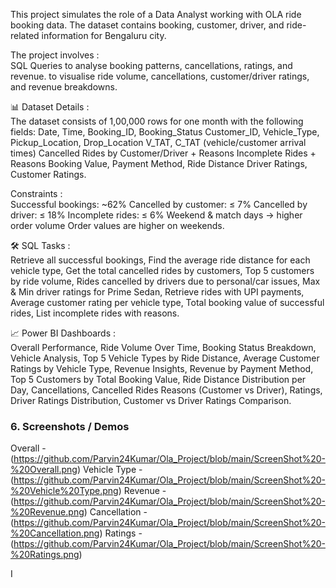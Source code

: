 This project simulates the role of a Data Analyst working with OLA ride booking data. The dataset contains booking, customer, driver, and ride-related information for Bengaluru city.

The project involves :        
SQL Queries to analyse booking patterns, cancellations, ratings, and revenue.
to visualise ride volume, cancellations, customer/driver ratings, and revenue breakdowns.

📊 Dataset Details :       
The dataset consists of 1,00,000 rows for one month with the following fields:
Date, Time, Booking_ID, Booking_Status
Customer_ID, Vehicle_Type, Pickup_Location, Drop_Location
V_TAT, C_TAT (vehicle/customer arrival times)
Cancelled Rides by Customer/Driver + Reasons
Incomplete Rides + Reasons
Booking Value, Payment Method, Ride Distance
Driver Ratings, Customer Ratings.

Constraints :       
Successful bookings: ~62%
Cancelled by customer: ≤ 7%
Cancelled by driver: ≤ 18%
Incomplete rides: ≤ 6%
Weekend & match days → higher order volume
Order values are higher on weekends.

🛠 SQL Tasks :       
Retrieve all successful bookings,
Find the average ride distance for each vehicle type,
Get the total cancelled rides by customers,
Top 5 customers by ride volume,
Rides cancelled by drivers due to personal/car issues,
Max & Min driver ratings for Prime Sedan,
Retrieve rides with UPI payments,
Average customer rating per vehicle type,
Total booking value of successful rides,
List incomplete rides with reasons.

📈 Power BI Dashboards :       
Overall Performance,
Ride Volume Over Time,
Booking Status Breakdown,
Vehicle Analysis,
Top 5 Vehicle Types by Ride Distance,
Average Customer Ratings by Vehicle Type,
Revenue Insights,
Revenue by Payment Method,
Top 5 Customers by Total Booking Value,
Ride Distance Distribution per Day,
Cancellations,
Cancelled Rides Reasons (Customer vs Driver),
Ratings,
Driver Ratings Distribution,
Customer vs Driver Ratings Comparison.

### 6. Screenshots / Demos
Overall - (https://github.com/Parvin24Kumar/Ola_Project/blob/main/ScreenShot%20-%20Overall.png)
Vehicle Type - (https://github.com/Parvin24Kumar/Ola_Project/blob/main/ScreenShot%20-%20Vehicle%20Type.png)
Revenue - (https://github.com/Parvin24Kumar/Ola_Project/blob/main/ScreenShot%20-%20Revenue.png)
Cancellation - (https://github.com/Parvin24Kumar/Ola_Project/blob/main/ScreenShot%20-%20Cancellation.png)
Ratings - (https://github.com/Parvin24Kumar/Ola_Project/blob/main/ScreenShot%20-%20Ratings.png)






I
